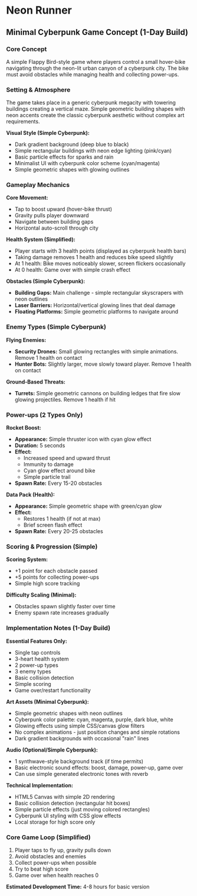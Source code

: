 # Neon Runner
## Minimal Cyberpunk Game Concept (1-Day Build)

### Core Concept
A simple Flappy Bird-style game where players control a small hover-bike navigating through the neon-lit urban canyon of a cyberpunk city. The bike must avoid obstacles while managing health and collecting power-ups.

### Setting & Atmosphere
The game takes place in a generic cyberpunk megacity with towering buildings creating a vertical maze. Simple geometric building shapes with neon accents create the classic cyberpunk aesthetic without complex art requirements.

**Visual Style (Simple Cyberpunk):**
- Dark gradient background (deep blue to black)
- Simple rectangular buildings with neon edge lighting (pink/cyan)
- Basic particle effects for sparks and rain
- Minimalist UI with cyberpunk color scheme (cyan/magenta)
- Simple geometric shapes with glowing outlines

### Gameplay Mechanics

**Core Movement:**
- Tap to boost upward (hover-bike thrust)
- Gravity pulls player downward
- Navigate between building gaps
- Horizontal auto-scroll through city

**Health System (Simplified):**
- Player starts with 3 health points (displayed as cyberpunk health bars)
- Taking damage removes 1 health and reduces bike speed slightly
- At 1 health: Bike moves noticeably slower, screen flickers occasionally
- At 0 health: Game over with simple crash effect

**Obstacles (Simple Cyberpunk):**
- **Building Gaps:** Main challenge - simple rectangular skyscrapers with neon outlines
- **Laser Barriers:** Horizontal/vertical glowing lines that deal damage
- **Floating Platforms:** Simple geometric platforms to navigate around

### Enemy Types (Simple Cyberpunk)

**Flying Enemies:**
- **Security Drones:** Small glowing rectangles with simple animations. Remove 1 health on contact
- **Hunter Bots:** Slightly larger, move slowly toward player. Remove 1 health on contact

**Ground-Based Threats:**
- **Turrets:** Simple geometric cannons on building ledges that fire slow glowing projectiles. Remove 1 health if hit

### Power-ups (2 Types Only)

**Rocket Boost:**
- **Appearance:** Simple thruster icon with cyan glow effect
- **Duration:** 5 seconds
- **Effect:** 
  - Increased speed and upward thrust
  - Immunity to damage
  - Cyan glow effect around bike
  - Simple particle trail
- **Spawn Rate:** Every 15-20 obstacles

**Data Pack (Health):**
- **Appearance:** Simple geometric shape with green/cyan glow
- **Effect:**
  - Restores 1 health (if not at max)
  - Brief screen flash effect
- **Spawn Rate:** Every 20-25 obstacles

### Scoring & Progression (Simple)

**Scoring System:**
- +1 point for each obstacle passed
- +5 points for collecting power-ups
- Simple high score tracking

**Difficulty Scaling (Minimal):**
- Obstacles spawn slightly faster over time
- Enemy spawn rate increases gradually

### Implementation Notes (1-Day Build)

**Essential Features Only:**
- Single tap controls
- 3-heart health system
- 2 power-up types
- 3 enemy types
- Basic collision detection
- Simple scoring
- Game over/restart functionality

**Art Assets (Minimal Cyberpunk):**
- Simple geometric shapes with neon outlines
- Cyberpunk color palette: cyan, magenta, purple, dark blue, white
- Glowing effects using simple CSS/canvas glow filters
- No complex animations - just position changes and simple rotations
- Dark gradient backgrounds with occasional "rain" lines

**Audio (Optional/Simple Cyberpunk):**
- 1 synthwave-style background track (if time permits)
- Basic electronic sound effects: boost, damage, power-up, game over
- Can use simple generated electronic tones with reverb

**Technical Implementation:**
- HTML5 Canvas with simple 2D rendering
- Basic collision detection (rectangular hit boxes)
- Simple particle effects (just moving colored rectangles)
- Cyberpunk UI styling with CSS glow effects
- Local storage for high score only

### Core Game Loop (Simplified)
1. Player taps to fly up, gravity pulls down
2. Avoid obstacles and enemies
3. Collect power-ups when possible
4. Try to beat high score
5. Game over when health reaches 0

**Estimated Development Time:** 4-8 hours for basic version